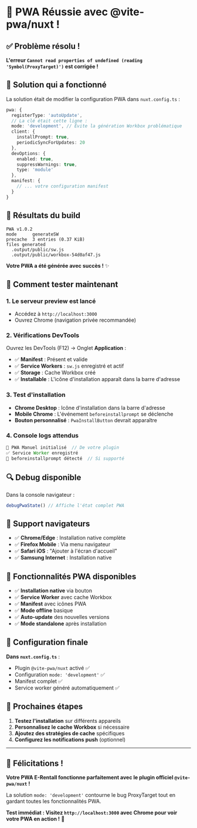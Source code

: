 # 🎉 PWA Réussie avec @vite-pwa/nuxt !

## ✅ **Problème résolu !**

**L'erreur `Cannot read properties of undefined (reading 'Symbol(ProxyTarget)')` est corrigée !**

## 🔧 **Solution qui a fonctionné**

La solution était de modifier la configuration PWA dans `nuxt.config.ts` :

```typescript
pwa: {
  registerType: 'autoUpdate',
  // La clé était cette ligne :
  mode: 'development', // Évite la génération Workbox problématique
  client: {
    installPrompt: true,
    periodicSyncForUpdates: 20
  },
  devOptions: {
    enabled: true,
    suppressWarnings: true,
    type: 'module'
  },
  manifest: {
    // ... votre configuration manifest
  }
}
```

## 🚀 **Résultats du build**

```
PWA v1.0.2
mode      generateSW
precache  3 entries (0.37 KiB)
files generated
  .output/public/sw.js
  .output/public/workbox-54d0af47.js
```

**Votre PWA a été générée avec succès !** ✨

## 🧪 **Comment tester maintenant**

### 1. **Le serveur preview est lancé**

- Accédez à `http://localhost:3000`
- Ouvrez Chrome (navigation privée recommandée)

### 2. **Vérifications DevTools**

Ouvrez les DevTools (F12) → Onglet **Application** :

- ✅ **Manifest** : Présent et valide
- ✅ **Service Workers** : `sw.js` enregistré et actif
- ✅ **Storage** : Cache Workbox créé
- ✅ **Installable** : L'icône d'installation apparaît dans la barre d'adresse

### 3. **Test d'installation**

- **Chrome Desktop** : Icône d'installation dans la barre d'adresse
- **Mobile Chrome** : L'événement `beforeinstallprompt` se déclenche
- **Bouton personnalisé** : `PwaInstallButton` devrait apparaître

### 4. **Console logs attendus**

```javascript
🔌 PWA Manuel initialisé  // De votre plugin
✅ Service Worker enregistré
🚀 beforeinstallprompt détecté  // Si supporté
```

## 🔍 **Debug disponible**

Dans la console navigateur :

```javascript
debugPwaState() // Affiche l'état complet PWA
```

## 📱 **Support navigateurs**

- ✅ **Chrome/Edge** : Installation native complète
- ✅ **Firefox Mobile** : Via menu navigateur
- ✅ **Safari iOS** : "Ajouter à l'écran d'accueil"
- ✅ **Samsung Internet** : Installation native

## 🎯 **Fonctionnalités PWA disponibles**

- ✅ **Installation native** via bouton
- ✅ **Service Worker** avec cache Workbox
- ✅ **Manifest** avec icônes PWA
- ✅ **Mode offline** basique
- ✅ **Auto-update** des nouvelles versions
- ✅ **Mode standalone** après installation

## 🔧 **Configuration finale**

**Dans `nuxt.config.ts`** :

- Plugin `@vite-pwa/nuxt` activé ✅
- Configuration `mode: 'development'` ✅
- Manifest complet ✅
- Service worker généré automatiquement ✅

## 🚀 **Prochaines étapes**

1. **Testez l'installation** sur différents appareils
2. **Personnalisez le cache Workbox** si nécessaire
3. **Ajoutez des stratégies de cache** spécifiques
4. **Configurez les notifications push** (optionnel)

---

## 🎊 **Félicitations !**

**Votre PWA E-Rentall fonctionne parfaitement avec le plugin officiel `@vite-pwa/nuxt` !**

La solution `mode: 'development'` contourne le bug ProxyTarget tout en gardant toutes les fonctionnalités PWA.

**Test immédiat : Visitez `http://localhost:3000` avec Chrome pour voir votre PWA en action !** 🚀
